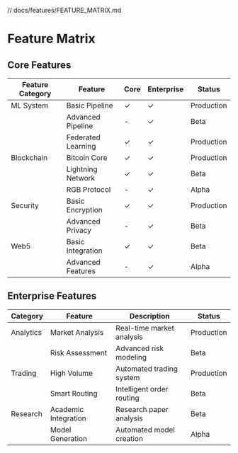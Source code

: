 // docs/features/FEATURE_MATRIX.md

# Feature Matrix

## Core Features

| Feature Category | Feature | Core | Enterprise | Status |
|-----------------|---------|------|------------|---------|
| ML System       | Basic Pipeline | ✓ | ✓ | Production |
|                 | Advanced Pipeline | - | ✓ | Beta |
|                 | Federated Learning | ✓ | ✓ | Production |
| Blockchain      | Bitcoin Core | ✓ | ✓ | Production |
|                 | Lightning Network | ✓ | ✓ | Beta |
|                 | RGB Protocol | - | ✓ | Alpha |
| Security        | Basic Encryption | ✓ | ✓ | Production |
|                 | Advanced Privacy | - | ✓ | Beta |
| Web5            | Basic Integration | ✓ | ✓ | Beta |
|                 | Advanced Features | - | ✓ | Alpha |

## Enterprise Features

| Category | Feature | Description | Status |
|----------|---------|-------------|---------|
| Analytics | Market Analysis | Real-time market analysis | Production |
|          | Risk Assessment | Advanced risk modeling | Beta |
| Trading  | High Volume | Automated trading system | Production |
|          | Smart Routing | Intelligent order routing | Beta |
| Research | Academic Integration | Research paper analysis | Beta |
|          | Model Generation | Automated model creation | Alpha |
